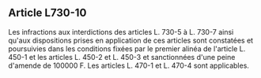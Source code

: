 Article L730-10
----
Les infractions aux interdictions des articles L. 730-5 à L. 730-7 ainsi qu'aux
dispositions prises en application de ces articles sont constatées et
poursuivies dans les conditions fixées par le premier alinéa de l'article L.
450-1 et les articles L. 450-2 et L. 450-3 et sanctionnées d'une peine d'amende
de 100000 F. Les articles L. 470-1 et L. 470-4 sont applicables.
